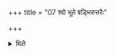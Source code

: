 +++
title = "07 श्वो भूते षड्भिरुत्तरैः"

+++

<details><summary>थिते</summary>

7. On the next day (he should perform) the next six (Prayujāṁ havīṁṣi: a rice-pap for Sarasvatī, a rice-pap for Pūṣan, a rice-pap for Mitra, a rice-pap for Varuṇa, a rice-pap for Kṣetrapati, and a rice-pap for Aditi). 
</details>

